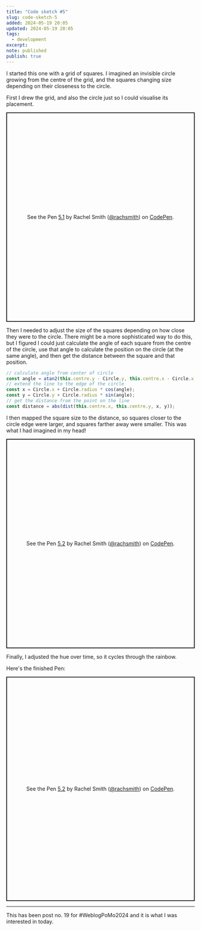 ```yaml
---
title: "Code sketch #5"
slug: code-sketch-5
added: 2024-05-19 20:05
updated: 2024-05-19 20:05
tags:
  - development
excerpt: 
note: published
publish: true
---
```

I started this one with a grid of squares. I imagined an invisible circle growing from the centre of the grid, and the squares changing size depending on their closeness to the circle.

First I drew the grid, and also the circle just so I could visualise its placement.

<p class="codepen" data-height="560" data-theme-id="31536" data-default-tab="result" data-slug-hash="32336d27d3f41affc1709c5126d8c0b7" data-user="rachsmith" style="height: 560px; box-sizing: border-box; display: flex; align-items: center; justify-content: center; border: 2px solid; margin: 1em 0; padding: 1em;">
  <span>See the Pen <a href="https://codepen.io/rachsmith/pen/oNRbqMd/32336d27d3f41affc1709c5126d8c0b7">
  5.1</a> by Rachel Smith (<a href="https://codepen.io/rachsmith">@rachsmith</a>)
  on <a href="https://codepen.io">CodePen</a>.</span>
</p>
<script async src="https://cpwebassets.codepen.io/assets/embed/ei.js"></script>

Then I needed to adjust the size of the squares depending on how close they were to the circle. There might be a more sophisticated way to do this, but I figured I could just calculate the angle of each square from the centre of the circle, use that angle to calculate the position on the circle (at the same angle), and then get the distance between the square and that position.

```javascript
// calculate angle from center of circle
const angle = atan2(this.centre.y - Circle.y, this.centre.x - Circle.x);
// extend the line to the edge of the circle
const x = Circle.x + Circle.radius * cos(angle);
const y = Circle.y + Circle.radius * sin(angle);
// get the distance from the point on the line
const distance = abs(dist(this.centre.x, this.centre.y, x, y));
```

I then mapped the square size to the distance, so squares closer to the circle edge were larger, and squares farther away were smaller. This was what I had imagined in my head!

<p class="codepen" data-height="560" data-theme-id="31536" data-default-tab="result" data-slug-hash="83a8601da9e8802765ed4f7fcefd4db5" data-user="rachsmith" style="height: 560px; box-sizing: border-box; display: flex; align-items: center; justify-content: center; border: 2px solid; margin: 1em 0; padding: 1em;">
  <span>See the Pen <a href="https://codepen.io/rachsmith/pen/gOJPzZM/83a8601da9e8802765ed4f7fcefd4db5">
  5.2</a> by Rachel Smith (<a href="https://codepen.io/rachsmith">@rachsmith</a>)
  on <a href="https://codepen.io">CodePen</a>.</span>
</p>

Finally, I adjusted the hue over time, so it cycles through the rainbow. 

Here's the finished Pen:

<p class="codepen" data-height="600" data-theme-id="31536" data-default-tab="result" data-slug-hash="BaejVZJ" data-user="rachsmith" style="height: 600px; box-sizing: border-box; display: flex; align-items: center; justify-content: center; border: 2px solid; margin: 1em 0; padding: 1em;">
  <span>See the Pen <a href="https://codepen.io/rachsmith/pen/BaejVZJ">
  5.2</a> by Rachel Smith (<a href="https://codepen.io/rachsmith">@rachsmith</a>)
  on <a href="https://codepen.io">CodePen</a>.</span>
</p>

<hr>

This has been post no. 19 for #WeblogPoMo2024 and it is what I was interested in today.

